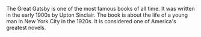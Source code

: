 The Great Gatsby is one of the most famous books of all time. It was written in the early 1900s by Upton Sinclair. The book is about the life of a young man in New York City in the 1920s. It is considered one of America's greatest novels.